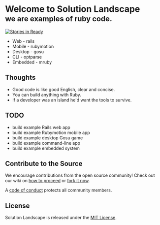 # Welcome to Solution Landscape <br/><small>we are examples of ruby code.</small></br>
[![Stories in Ready](https://badge.waffle.io/wurde/solutionlandscape.svg?label=ready&title=Ready)](http://waffle.io/wurde/solutionlandscape)

* Web      - rails
* Mobile   - rubymotion
* Desktop  - gosu
* CLI      - optparse
* Embedded - mruby

## Thoughts

* Good code is like good English, clear and concise.
* You can build anything with Ruby.
* If a developer was an island he'd want the tools to survive.

## TODO

+ build example Rails web app
+ build example Rubymotion mobile app
+ build example desktop Gosu game
+ build example command-line app
+ build example embedded system

## Contribute to the Source

We encourage contributions from the open source community! Check out our wiki on [how to proceed](https://github.com/wurde/solutionlandscape/wiki/Contributing) or [fork it now](https://github.com/wurde/solutionlandscape/fork).

A [code of conduct](https://github.com/wurde/solutionlandscape/blob/master/CODE_OF_CONDUCT.md) protects all community members.

## License

Solution Landscape is released under the [MIT License](http://www.opensource.org/licenses/MIT).
